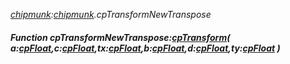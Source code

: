 _[chipmunk](../../modules/chipmunk/chipmunk-module.md):[chipmunk](../../modules/chipmunk/chipmunk-module.md).cpTransformNewTranspose_
##### Function cpTransformNewTranspose:[cpTransform](../../modules/chipmunk/chipmunk-cptransform.md)( a:[cpFloat](../../modules/chipmunk/chipmunk-cpfloat.md),c:[cpFloat](../../modules/chipmunk/chipmunk-cpfloat.md),tx:[cpFloat](../../modules/chipmunk/chipmunk-cpfloat.md),b:[cpFloat](../../modules/chipmunk/chipmunk-cpfloat.md),d:[cpFloat](../../modules/chipmunk/chipmunk-cpfloat.md),ty:[cpFloat](../../modules/chipmunk/chipmunk-cpfloat.md) )
